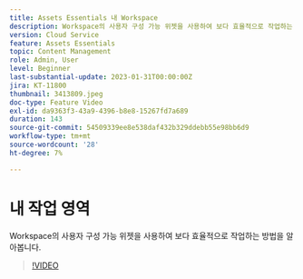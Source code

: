 ```yaml
---
title: Assets Essentials 내 Workspace
description: Workspace의 사용자 구성 가능 위젯을 사용하여 보다 효율적으로 작업하는 방법을 알아봅니다.
version: Cloud Service
feature: Assets Essentials
topic: Content Management
role: Admin, User
level: Beginner
last-substantial-update: 2023-01-31T00:00:00Z
jira: KT-11800
thumbnail: 3413809.jpeg
doc-type: Feature Video
exl-id: da9363f3-43a9-4396-b8e8-15267fd7a689
duration: 143
source-git-commit: 54509339ee8e538daf432b329ddebb55e98bb6d9
workflow-type: tm+mt
source-wordcount: '28'
ht-degree: 7%

---
```


# 내 작업 영역

Workspace의 사용자 구성 가능 위젯을 사용하여 보다 효율적으로 작업하는 방법을 알아봅니다.

>[!VIDEO](https://video.tv.adobe.com/v/3413809?quality=12&learn=on)
